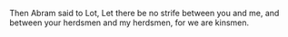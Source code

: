 Then Abram said to Lot, Let there be no strife between you and me, and between your herdsmen and my herdsmen, for we are kinsmen.
